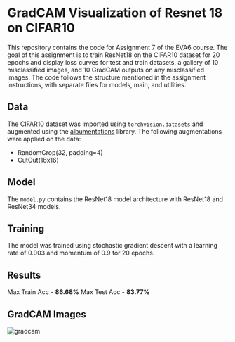 
# GradCAM Visualization of Resnet 18 on CIFAR10

This repository contains the code for Assignment 7 of the EVA6 course. The goal of this assignment is to train ResNet18 on the CIFAR10 dataset for 20 epochs and display loss curves for test and train datasets, a gallery of 10 misclassified images, and 10 GradCAM outputs on any misclassified images. The code follows the structure mentioned in the assignment instructions, with separate files for models, main, and utilities.

## Data

The CIFAR10 dataset was imported using `torchvision.datasets` and augmented using the [albumentations](https://albumentations.ai) library. The following augmentations were applied on the data:
* RandomCrop(32, padding=4)
* CutOut(16x16)



## Model
The `model.py` contains the ResNet18 model architecture with ResNet18 and ResNet34 models.

## Training

The model was trained using stochastic gradient descent with a learning rate of 0.003 and momentum of 0.9 for 20 epochs.


## Results
Max Train Acc - **86.68%**
Max Test Acc - **83.77%**

## GradCAM Images
![gradcam](https://user-images.githubusercontent.com/34182074/229306685-cc366104-085d-42c1-9343-ac5cf779fd23.png)
